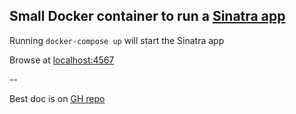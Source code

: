 
## Small Docker container to run a [Sinatra app](http://sinatrarb.com/)

Running `docker-compose up` will start the Sinatra app

Browse at [localhost:4567](http://localhost:4567)


--

Best doc is on [GH repo](https://github.com/sinatra/sinatra)
